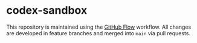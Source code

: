# codex-sandbox

This repository is maintained using the [GitHub Flow](https://docs.github.com/en/get-started/using-github/github-flow) workflow. All changes are developed in feature branches and merged into `main` via pull requests.
